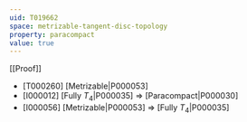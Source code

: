 ```yaml
---
uid: T019662
space: metrizable-tangent-disc-topology
property: paracompact
value: true
---
```

[[Proof]]

* [T000260] [Metrizable|P000053]
* [I000012] [Fully $T_4$|P000035] => [Paracompact|P000030]
* [I000056] [Metrizable|P000053] => [Fully $T_4$|P000035]


